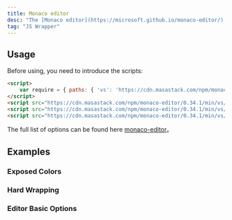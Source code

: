 ```yaml
---
title: Monaco editor
desc: "The [Monaco editor](https://microsoft.github.io/monaco-editor/) is the code editor that powers [VS Code](https://github.com/microsoft/vscode)."
tag: "JS Wrapper"
---
```


## Usage

Before using, you need to introduce the scripts:

```html
<script>
    var require = { paths: { 'vs': 'https://cdn.masastack.com/npm/monaco-editor/0.34.1/min/vs' } };
</script>
<script src="https://cdn.masastack.com/npm/monaco-editor/0.34.1/min/vs/loader.js"></script>
<script src="https://cdn.masastack.com/npm/monaco-editor/0.34.1/min/vs/editor/editor.main.nls.js"></script>
<script src="https://cdn.masastack.com/npm/monaco-editor/0.34.1/min/vs/editor/editor.main.js"></script>
```

The full list of options can be found here [monaco-editor](https://microsoft.github.io/monaco-editor/docs.html)。

<masa-example file="Examples.components.monaco_editor.Usage"></masa-example>

## Examples

### Exposed Colors

<masa-example file="Examples.components.monaco_editor.ExposedColors"></masa-example>

### Hard Wrapping

<masa-example file="Examples.components.monaco_editor.HardWrapping"></masa-example>

### Editor Basic Options

<masa-example file="Examples.components.monaco_editor.EditorBasicOptions"></masa-example>
